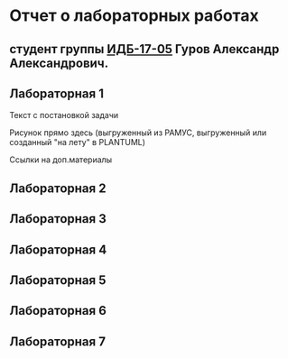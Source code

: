 # Отчет о лабораторных работах
## студент группы [ИДБ-17-05](https://github.com/stankin/design-part-1/wiki/list-idb-17-05) Гуров Александр Александрович.

## Лабораторная 1

Текст с постановкой задачи

Рисунок прямо здесь (выгруженный из РАМУС, выгруженный или созданный "на лету" в PLANTUML)

Ссылки на доп.материалы

## Лабораторная 2

## Лабораторная 3

## Лабораторная 4

## Лабораторная 5

## Лабораторная 6

## Лабораторная 7
